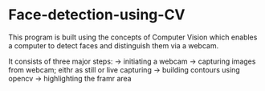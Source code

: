 # Face-detection-using-CV
This program is built using the concepts of Computer Vision which enables a computer to detect faces and distinguish them via a webcam.

It consists of three major steps:
-> initiating a webcam
-> capturing images from webcam; eithr as still or live capturing
-> building contours using opencv
-> highlighting the framr area
